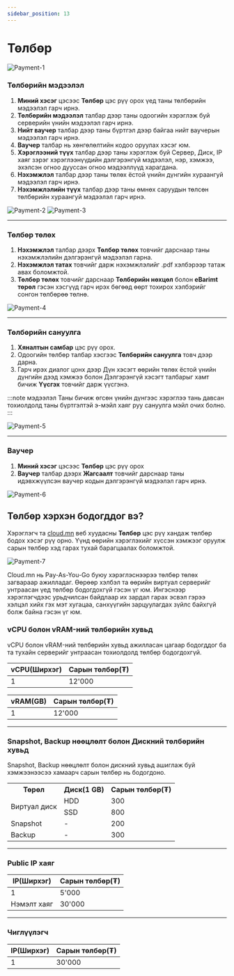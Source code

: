 ```yaml
---
sidebar_position: 13
---
```


# Төлбөр

  ![Payment-1](./img/payment/Payment-1.png)

### Төлбөрийн мэдээлэл

<ol>
    <li><b>Миний хэсэг</b> цэсээс <b>Төлбөр</b> цэс рүү орох үед таны төлбөрийн мэдээлэл гарч ирнэ.</li>
    <li><b>Төлбөрийн мэдээлэл</b> талбар дээр таны одоогийн хэрэглэж буй серверийн үнийн мэдээлэл гарч ирнэ.</li>
    <li><b>Нийт ваучер</b> талбар дээр таны бүртгэл дээр байгаа нийт ваучерын мэдээлэл гарч ирнэ.</li>
    <li><b>Ваучер</b> талбар нь хөнгөлөлтийн кодоо оруулах хэсэг юм.</li>
    <li><b>Хэрэглээний түүх</b> талбар дээр таны хэрэглэж буй Сервер, Диск, IP хаяг зэрэг хэрэглээнүүдийн дэлгэрэнгүй мэдээлэл, нэр, хэмжээ, эхэлсэн огноо дууссан огноо мэдээллүүд харагдана.</li>
    <li><b>Нэхэмжлэл</b> талбар дээр таны төлөх ёстой үнийн дүнгийн хураангуй мэдээлэл гарч ирнэ.</li>
    <li><b>Нэхэмжлэлийн түүх</b> талбар дээр таны өмнөх саруудын төлсөн төлбөрийн хураангуй мэдээлэл гарч ирнэ.</li>
</ol>

  ![Payment-2](./img/payment/Payment-2.png)
  ![Payment-3](./img/payment/Payment-3.png)

<hr></hr>

### Төлбөр төлөх

<ol>
    <li><b>Нэхэмжлэл</b> талбар дээрх <b>Төлбөр төлөх</b> товчийг дарснаар таны нэхэмжлэлийн дэлгэрэнгүй мэдээлэл гарна.</li>
    <li><b>Нэхэмжлэл татах</b> товчийг дарж нэхэмжлэлийг .pdf хэлбэрээр татаж авах боломжтой.</li>
    <li><b>Төлбөр төлөх</b> товчийг дарснаар <b>Төлбөрийн нөхцөл</b> болон <b>eBarimt төрөл</b> гэсэн хэсгүүд гарч ирэх бөгөөд өөрт тохирох хэлбэрийг сонгон төлбөрөө төлнө.</li>
</ol>

  ![Payment-4](./img/payment/Payment-4.png)

<hr></hr>

### Төлбөрийн сануулга

<ol>
    <li><b>Хяналтын самбар</b> цэс рүү орох.</li>
    <li>Одоогийн төлбөр талбар хэсгээс <b>Төлбөрийн сануулга</b> товч дээр дарна.</li>
    <li>Гарч ирэх диалог цонх дээр Дүн хэсэгт өөрийн төлөх ёстой үнийн дүнгийн дээд хэмжээ болон Дэлгэрэнгүй хэсэгт талбарыг хамт бичиж <b>Үүсгэх</b> товчийг дарж үүсгэнэ.</li>
</ol>

:::note мэдээлэл
Таны бичиж өгсөн үнийн дүнгээс хэрэглээ тань давсан тохиолдолд таны бүртгэлтэй э-мэйл хаяг руу сануулга мэйл очих болно.
:::

  ![Payment-5](./img/payment/Billing-alarm-1.png)

<hr></hr>

### Ваучер

<ol>
    <li><b>Миний хэсэг</b> цэсээс <b>Төлбөр</b> цэс рүү орох</li>
    <li><b>Ваучер</b> талбар дээрх <b>Жагсаалт</b> товчийг дарснаар таны идэвхжүүлсэн ваучер кодын дэлгэрэнгүй мэдээлэл гарч ирнэ.</li>
</ol>


  ![Payment-6](./img/payment/Voucher-list.png)

## Төлбөр хэрхэн бодогддог вэ?

Хэрэглэгч та <a href='https://cloud.mn'>cloud.mn</a> веб хуудасны **Төлбөр** цэс рүү хандаж төлбөр бодох хэсэг рүү орно. Үүнд өөрийн хэрэглэхийг хүссэн хэмжээг оруулж сарын төлбөр хэд гарах тухай барагцаалах боломжтой.

  ![Payment-7](./img/payment/cloudmn-bill.png)

Cloud.mn нь Pay-As-You-Go буюу хэрэглэснээрээ төлбөр төлөх загвараар ажилладаг. Өөрөөр хэлбэл та өөрийн виртуал серверийг унтраасан үед төлбөр бодогдохгүй гэсэн үг юм. Ингэснээр хэрэглэгчдээс урьдчилсан байдлаар их зардал гарах эсвэл гэрээ хэлцэл хийх гэх мэт хугацаа, санхүүгийн зарцуулагдах зүйлс байхгүй болж байна гэсэн үг юм.

### vCPU болон vRAM-ний төлбөрийн хувьд

vCPU болон vRAM-ний төлбөрийн хувьд ажилласан цагаар бодогддог ба та тухайн серверийг унтраасан тохиолдолд төлбөр бодогдохгүй.

| vCPU(Ширхэг) | Сарын төлбөр(₮) |
| ------- | --------------- |
|    1    |      12'000     |

| vRAM(GB) | Сарын төлбөр(₮) |
| ------- | --------------- |
|    1    |      12'000     |

<hr></hr>

### Snapshot, Backup нөөцлөлт болон Дискний төлбөрийн хувьд

Snapshot, Backup нөөцлөлт болон дискний хувьд ашиглаж буй хэмжээнээсээ хамаарч сарын төлбөр нь бодогдоно.

<table>
  <tr>
    <th>Төрөл</th>
    <th>Диск(1 GB)</th>
    <th>Сарын төлбөр(₮)</th>
  </tr>
  <tr>
    <td rowspan="2">Виртуал диск</td>
    <td>HDD</td>
    <td>300</td>
  </tr>
  <tr>
    <td>SSD</td>
    <td>800</td>
  </tr>
  <tr>
    <td>Snapshot</td>  
    <td>-</td>
    <td>200</td>      
  </tr>
  <tr>
    <td>Backup</td>  
    <td>-</td>
    <td>300</td>      
  </tr>  
</table>


<hr></hr>

### Public IP хаяг

| IP(Ширхэг) | Сарын төлбөр(₮) |
| ---- | ------------------ |
|  1   |       5'000        |
|  Нэмэлт хаяг   |       30'000       |

<hr></hr>

### Чиглүүлэгч

| IP(Ширхэг) | Сарын төлбөр(₮) |
| ---- | ------------------ |
|  1   |       30'000        |